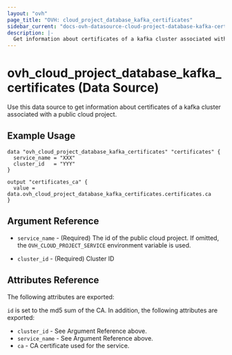 ```yaml
---
layout: "ovh"
page_title: "OVH: cloud_project_database_kafka_certificates"
sidebar_current: "docs-ovh-datasource-cloud-project-database-kafka-certificates"
description: |-
  Get information about certificates of a kafka cluster associated with a public cloud project.
---
```


# ovh_cloud_project_database_kafka_certificates (Data Source)

Use this data source to get information about certificates of a kafka cluster associated with a public cloud project.

## Example Usage

```hcl
data "ovh_cloud_project_database_kafka_certificates" "certificates" {
  service_name = "XXX"
  cluster_id   = "YYY"
}

output "certificates_ca" {
  value = data.ovh_cloud_project_database_kafka_certificates.certificates.ca
}
```

## Argument Reference

* `service_name` - (Required) The id of the public cloud project. If omitted,
  the `OVH_CLOUD_PROJECT_SERVICE` environment variable is used.

* `cluster_id` - (Required) Cluster ID

## Attributes Reference

The following attributes are exported:

`id` is set to the md5 sum of the CA. In addition,
the following attributes are exported:

* `cluster_id` - See Argument Reference above.
* `service_name` - See Argument Reference above.
* `ca` - CA certificate used for the service.
